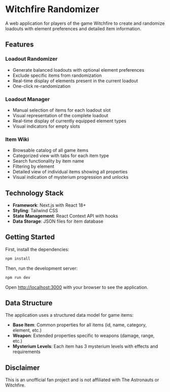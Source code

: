 # Witchfire Randomizer

A web application for players of the game Witchfire to create and randomize loadouts with element preferences and detailed item information.

## Features

### Loadout Randomizer
- Generate balanced loadouts with optional element preferences
- Exclude specific items from randomization
- Real-time display of elements present in the current loadout
- One-click re-randomization

### Loadout Manager
- Manual selection of items for each loadout slot
- Visual representation of the complete loadout
- Real-time display of currently equipped element types
- Visual indicators for empty slots

### Item Wiki
- Browsable catalog of all game items
- Categorized view with tabs for each item type
- Search functionality by item name
- Filtering by element
- Detailed view of individual items showing all properties
- Visual indication of mysterium progression and unlocks

## Technology Stack

- **Framework**: Next.js with React 18+
- **Styling**: Tailwind CSS
- **State Management**: React Context API with hooks
- **Data Storage**: JSON files for item database

## Getting Started

First, install the dependencies:

```bash
npm install
```

Then, run the development server:

```bash
npm run dev
```

Open [http://localhost:3000](http://localhost:3000) with your browser to see the application.

## Data Structure

The application uses a structured data model for game items:

- **Base Item**: Common properties for all items (id, name, category, element, etc.)
- **Weapon**: Extended properties specific to weapons (damage, range, etc.)
- **Mysterium Levels**: Each item has 3 mysterium levels with effects and requirements

## Disclaimer

This is an unofficial fan project and is not affiliated with The Astronauts or Witchfire.
